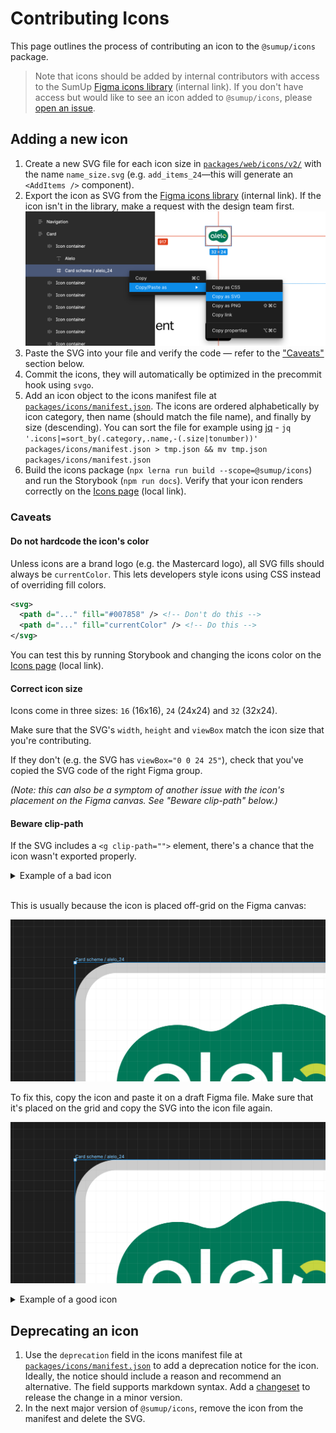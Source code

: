 # Contributing Icons

This page outlines the process of contributing an icon to the `@sumup/icons` package.

> Note that icons should be added by internal contributors with access to the SumUp [Figma icons library](https://www.figma.com/file/vnFVuPNlqF45rkw1u9toBC/SumUp-Iconography) (internal link). If you don't have access but would like to see an icon added to `@sumup/icons`, please [open an issue](https://github.com/sumup-oss/circuit-ui/issues/new).

## Adding a new icon

1. Create a new SVG file for each icon size in [`packages/web/icons/v2/`](https://github.com/sumup-oss/circuit-ui/tree/main/packages/icons/web/v2) with the name `name_size.svg` (e.g. `add_items_24`—this will generate an `<AddItems />` component).
2. Export the icon as SVG from the [Figma icons library](https://www.figma.com/file/vnFVuPNlqF45rkw1u9toBC/SumUp-Iconography) (internal link). If the icon isn't in the library, make a request with the design team first.
   ![Right click on the group in Figma and choose "Copy as SVG"](https://github.com/sumup-oss/circuit-ui/raw/main/assets/contributing-icons-export.png)
3. Paste the SVG into your file and verify the code — refer to the ["Caveats"](#caveats) section below.
4. Commit the icons, they will automatically be optimized in the precommit hook using `svgo`.
5. Add an icon object to the icons manifest file at [`packages/icons/manifest.json`](https://github.com/sumup-oss/circuit-ui/blob/9146e47a21dcd6880f437d1a47a0c54d5a164bfd/packages/icons/manifest.json). The icons are ordered alphabetically by icon category, then name (should match the file name), and finally by size (descending). You can sort the file for example using [jq](https://github.com/jqlang/jq) - `jq '.icons|=sort_by(.category,.name,-(.size|tonumber))' packages/icons/manifest.json > tmp.json && mv tmp.json packages/icons/manifest.json`
6. Build the icons package (`npx lerna run build --scope=@sumup/icons`) and run the Storybook (`npm run docs`). Verify that your icon renders correctly on the [Icons page](http://localhost:6006/?path=/docs/features-icons--docs) (local link).

### Caveats

#### Do not hardcode the icon's color

Unless icons are a brand logo (e.g. the Mastercard logo), all SVG fills should always be `currentColor`. This lets developers style icons using CSS instead of overriding fill colors.

```svg
<svg>
  <path d="..." fill="#007858" /> <!-- Don't do this -->
  <path d="..." fill="currentColor" /> <!-- Do this -->
</svg>
```

You can test this by running Storybook and changing the icons color on the [Icons page](http://localhost:6006/?path=/docs/features-icons--docs) (local link).

#### Correct icon size

Icons come in three sizes: `16` (16x16), `24` (24x24) and `32` (32x24).

Make sure that the SVG's `width`, `height` and `viewBox` match the icon size that you're contributing.

If they don't (e.g. the SVG has `viewBox="0 0 24 25"`), check that you've copied the SVG code of the right Figma group.

_(Note: this can also be a symptom of another issue with the icon's placement on the Figma canvas. See "Beware clip-path" below.)_

#### Beware clip-path

If the SVG includes a `<g clip-path="">` element, there's a chance that the icon wasn't exported properly.

<details>
<summary>Example of a bad icon</summary>

```svg
<svg width="32" height="25" viewBox="0 0 32 25" fill="none" xmlns="http://www.w3.org/2000/svg">
<g clip-path="url(#clip0_11532_2901)">
<rect x="0.5" y="1" width="31" height="23" rx="3.5" fill="white" stroke="#CCCCCC"/>
</g>
<path d="M20.1117 4.5C18.5512 4.49926 17.0261 4.96404 15.7312 5.8349C15.6421 5.89584 15.026 6.33591 14.9989 6.35735C13.9754 7.12692 13.2882 7.26008 12.3471 7.02424C12.2896 7.00957 12.0199 6.91704 11.9353 6.88432C11.0563 6.55338 10.1107 6.43826 9.17805 6.54865C8.24536 6.65903 7.35279 6.9917 6.57536 7.51868C5.79794 8.04566 5.15837 8.75156 4.71041 9.57705C4.26246 10.4025 4.0192 11.3235 4.00109 12.2625C3.98298 13.2016 4.19055 14.1312 4.60634 14.9734C5.02214 15.8155 5.63401 16.5456 6.39054 17.1021C7.14707 17.6587 8.02615 18.0255 8.95389 18.1718C9.88163 18.3181 10.8309 18.2395 11.722 17.9427C13.1257 17.5229 13.8874 17.638 14.7687 18.2598C14.9447 18.3839 15.369 18.6558 15.457 18.7201C16.4601 19.4562 17.6233 19.944 18.8513 20.1437C20.0793 20.3434 21.3371 20.2492 22.5217 19.8688C23.7062 19.4884 24.7838 18.8328 25.666 17.9555C26.5482 17.0783 27.2099 16.0044 27.597 14.822C27.984 13.6396 28.0853 12.3823 27.8926 11.1532C27.6998 9.92413 27.2185 8.75819 26.4882 7.75102C25.7578 6.74384 24.7991 5.9241 23.6907 5.359C22.5823 4.7939 21.3558 4.49952 20.1117 4.5Z" fill="#007858"/>
<path d="M17.2713 13.5904C17.0471 13.811 16.7549 13.9491 16.4422 13.9823C16.1295 14.0155 15.8148 13.9418 15.5493 13.7732L15.0269 14.6026C15.4795 14.8886 16.0155 15.0135 16.5479 14.957C17.0804 14.9005 17.5782 14.6658 17.9607 14.2911L17.2713 13.5904ZM16.3302 10.212C15.8987 10.2051 15.4734 10.3158 15.1 10.5321C14.7266 10.7484 14.419 11.0623 14.2103 11.44C14.0016 11.8178 13.8996 12.2452 13.9153 12.6765C13.9309 13.1078 14.0636 13.5267 14.2991 13.8883L18.6073 12.0468C18.4861 11.5311 18.1963 11.0707 17.7838 10.7383C17.3713 10.406 16.8598 10.2208 16.3302 10.212ZM14.9027 12.7373C14.8702 12.4393 14.9342 12.1387 15.0855 11.8799C15.2368 11.6211 15.4673 11.4177 15.743 11.2999C16.0186 11.182 16.3249 11.1559 16.6165 11.2254C16.9081 11.2948 17.1697 11.4562 17.3627 11.6857L14.9027 12.7373ZM19.9603 9.14111V13.7326L20.7569 14.0632L20.3811 14.9659L19.5913 14.6387C19.4322 14.5706 19.2971 14.4567 19.2031 14.3115C19.0981 14.1424 19.0452 13.9462 19.0508 13.7473V9.14111H19.9603ZM13.0228 9.14111V13.7326L13.8127 14.0632L13.437 14.9659L12.6471 14.6387C12.4933 14.5701 12.3628 14.4584 12.2713 14.3171C12.166 14.1481 12.1126 13.9519 12.1178 13.7529V9.14111H13.0228Z" fill="white"/>
<path d="M23.8801 11.328C24.0456 11.4078 24.1938 11.5195 24.3162 11.6566C24.4386 11.7937 24.5327 11.9536 24.5933 12.1272C24.6539 12.3007 24.6796 12.4845 24.6692 12.6679C24.6587 12.8514 24.6122 13.0311 24.5323 13.1966L25.4136 13.6197C25.6521 13.1222 25.7103 12.5573 25.5781 12.0216C25.446 11.4859 25.1317 11.0128 24.6892 10.6834C24.2466 10.3539 23.7033 10.1885 23.1522 10.2155C22.6011 10.2425 22.0766 10.4603 21.6684 10.8315L22.3274 11.5548C22.5338 11.366 22.7921 11.2434 23.0689 11.203C23.3457 11.1626 23.6283 11.2061 23.8801 11.328Z" fill="#C7D540"/>
<path d="M22.6667 13.8522C22.3322 13.6911 22.0753 13.4038 21.9523 13.0535C21.8294 12.7031 21.8506 12.3183 22.0111 11.9835L21.1298 11.5593C20.8936 12.0561 20.8369 12.6195 20.9694 13.1534C21.102 13.6874 21.4154 14.1589 21.8565 14.4876C22.2976 14.8164 22.839 14.9821 23.3885 14.9566C23.9381 14.9311 24.4618 14.7158 24.8705 14.3475L24.2115 13.6254C24.0056 13.8123 23.7487 13.9337 23.4736 13.9741C23.1985 14.0144 22.9176 13.972 22.6667 13.8522ZM11.2168 13.9188V12.5895C11.2168 12.1208 11.0778 11.6627 10.8174 11.273C10.557 10.8833 10.1869 10.5796 9.75395 10.4002C9.32095 10.2209 8.8445 10.1739 8.38483 10.2654C7.92516 10.3568 7.50293 10.5825 7.17153 10.9139C6.84013 11.2453 6.61444 11.6675 6.52301 12.1272C6.43158 12.5869 6.4785 13.0633 6.65786 13.4963C6.83721 13.9293 7.14093 14.2994 7.53062 14.5598C7.92031 14.8202 8.37845 14.9591 8.84713 14.9591C9.2145 14.9592 9.57686 14.8738 9.90557 14.7098L9.52417 13.8183C9.31063 13.9364 9.06995 13.9967 8.82597 13.9932C8.58198 13.9897 8.34313 13.9226 8.13305 13.7984C7.92297 13.6743 7.74894 13.4975 7.62818 13.2854C7.50742 13.0734 7.44411 12.8335 7.44452 12.5895C7.44325 12.3603 7.49868 12.1343 7.60588 11.9316C7.70024 11.7548 7.83132 11.6002 7.99032 11.4782C8.14932 11.3562 8.33257 11.2695 8.52779 11.2241C8.63132 11.1996 8.73734 11.1871 8.84374 11.1869C9.21614 11.1866 9.57342 11.3342 9.83706 11.5972C10.1007 11.8602 10.2491 12.2171 10.2497 12.5895V13.9075C10.2441 14.1064 10.2971 14.3026 10.4021 14.4717C10.4967 14.6163 10.6317 14.7301 10.7902 14.7989L11.2348 14.9749L11.6117 14.0722L11.2168 13.9188Z" fill="white"/>
<defs>
<clipPath id="clip0_11532_2901">
<rect y="0.5" width="32" height="24" rx="4" fill="white"/>
</clipPath>
</defs>
</svg>
```

</details>
<br />

This is usually because the icon is placed off-grid on the Figma canvas:

![An icon in Figma is wrongly placed between "pixels" on the grid](https://github.com/sumup-oss/circuit-ui/raw/main/assets/contributing-icons-off-grid.png)

To fix this, copy the icon and paste it on a draft Figma file. Make sure that it's placed on the grid and copy the SVG into the icon file again.

![An icon in Figma is correctly placed on the "pixels" grid](https://github.com/sumup-oss/circuit-ui/raw/main/assets/contributing-icons-on-grid.png)

<details>
<summary>Example of a good icon</summary>

```svg
<svg width="32" height="24" viewBox="0 0 32 24" fill="none" xmlns="http://www.w3.org/2000/svg">
<rect x="0.5" y="0.5" width="31" height="23" rx="3.5" fill="white" stroke="#CCCCCC"/><!-- Note that this isn't currentColor because this is a brand icon -->
<path d="M20.1117 4C18.5512 3.99926 17.0261 4.46404 15.7312 5.3349C15.6421 5.39584 15.026 5.83591 14.9989 5.85735C13.9754 6.62692 13.2882 6.76008 12.3471 6.52424C12.2896 6.50957 12.0199 6.41704 11.9353 6.38432C11.0563 6.05338 10.1107 5.93826 9.17805 6.04865C8.24536 6.15903 7.35279 6.4917 6.57536 7.01868C5.79794 7.54566 5.15837 8.25156 4.71041 9.07705C4.26246 9.90255 4.0192 10.8235 4.00109 11.7625C3.98298 12.7016 4.19055 13.6312 4.60634 14.4734C5.02214 15.3155 5.63401 16.0456 6.39054 16.6021C7.14707 17.1587 8.02615 17.5255 8.95389 17.6718C9.88163 17.8181 10.8309 17.7395 11.722 17.4427C13.1257 17.0229 13.8874 17.138 14.7687 17.7598C14.9447 17.8839 15.369 18.1558 15.457 18.2201C16.4601 18.9562 17.6233 19.444 18.8513 19.6437C20.0793 19.8434 21.3371 19.7492 22.5217 19.3688C23.7062 18.9884 24.7838 18.3328 25.666 17.4555C26.5482 16.5783 27.2099 15.5044 27.597 14.322C27.984 13.1396 28.0853 11.8823 27.8926 10.6532C27.6998 9.42413 27.2185 8.25819 26.4882 7.25102C25.7578 6.24385 24.7991 5.4241 23.6907 4.859C22.5823 4.2939 21.3558 3.99952 20.1117 4V4Z" fill="#007858"/>
<path d="M17.2712 13.0904C17.0471 13.311 16.7549 13.4491 16.4422 13.4823C16.1295 13.5155 15.8147 13.4418 15.5493 13.2732L15.0268 14.1026C15.4795 14.3886 16.0155 14.5135 16.5479 14.4569C17.0804 14.4004 17.5782 14.1658 17.9607 13.7911L17.2712 13.0904ZM16.3302 9.71194C15.8986 9.70508 15.4734 9.81575 15.1 10.0321C14.7265 10.2484 14.419 10.5623 14.2103 10.94C14.0016 11.3178 13.8996 11.7452 13.9152 12.1764C13.9309 12.6077 14.0635 13.0266 14.299 13.3883L18.6073 11.5467C18.486 11.0311 18.1962 10.5706 17.7838 10.2383C17.3713 9.90597 16.8598 9.72073 16.3302 9.71194V9.71194ZM14.9027 12.2373C14.8701 11.9393 14.9342 11.6387 15.0855 11.3799C15.2368 11.121 15.4673 10.9177 15.7429 10.7998C16.0186 10.682 16.3248 10.6559 16.6165 10.7253C16.9081 10.7948 17.1697 10.9562 17.3626 11.1856L14.9027 12.2373ZM19.9602 8.64108V13.2326L20.7569 13.5632L20.3811 14.4659L19.5912 14.1387C19.4322 14.0706 19.297 13.9567 19.2031 13.8114C19.0981 13.6423 19.0451 13.4462 19.0507 13.2472V8.64108H19.9602ZM13.0228 8.64108V13.2326L13.8127 13.5632L13.4369 14.4659L12.647 14.1387C12.4933 14.0701 12.3628 13.9584 12.2713 13.8171C12.1659 13.6481 12.1126 13.4519 12.1178 13.2529V8.64108H13.0228Z" fill="white"/>
<path d="M23.88 10.828C24.0456 10.9078 24.1938 11.0195 24.3162 11.1567C24.4385 11.2938 24.5327 11.4537 24.5933 11.6272C24.6538 11.8007 24.6796 11.9845 24.6691 12.168C24.6587 12.3515 24.6122 12.5311 24.5323 12.6966L25.4135 13.1198C25.6521 12.6223 25.7103 12.0573 25.5781 11.5217C25.446 10.986 25.1317 10.5129 24.6892 10.1834C24.2466 9.85392 23.7033 9.68853 23.1522 9.71555C22.6011 9.74257 22.0766 9.96031 21.6684 10.3315L22.3274 11.0548C22.5338 10.866 22.7921 10.7435 23.0689 10.703C23.3457 10.6626 23.6282 10.7061 23.88 10.828V10.828Z" fill="#C7D540"/>
<path d="M22.6667 13.3522C22.3322 13.1911 22.0753 12.9039 21.9523 12.5535C21.8294 12.2032 21.8505 11.8184 22.0111 11.4836L21.1298 11.0593C20.8936 11.5562 20.8369 12.1195 20.9694 12.6535C21.1019 13.1874 21.4154 13.6589 21.8565 13.9877C22.2976 14.3165 22.839 14.4822 23.3885 14.4567C23.9381 14.4311 24.4618 14.2159 24.8705 13.8476L24.2115 13.1254C24.0056 13.3123 23.7487 13.4337 23.4736 13.4741C23.1985 13.5145 22.9176 13.4721 22.6667 13.3522V13.3522ZM11.2168 13.4188V12.0895C11.2168 11.6209 11.0778 11.1627 10.8174 10.773C10.557 10.3834 10.1869 10.0796 9.75394 9.90027C9.32095 9.72092 8.84449 9.67399 8.38482 9.76543C7.92516 9.85686 7.50293 10.0825 7.17153 10.4139C6.84012 10.7454 6.61444 11.1676 6.523 11.6272C6.43157 12.0869 6.4785 12.5634 6.65785 12.9964C6.8372 13.4294 7.14093 13.7995 7.53061 14.0598C7.9203 14.3202 8.37845 14.4592 8.84712 14.4592C9.21449 14.4592 9.57685 14.3739 9.90556 14.2098L9.52416 13.3184C9.31062 13.4365 9.06995 13.4967 8.82596 13.4932C8.58197 13.4898 8.34312 13.4226 8.13304 13.2985C7.92296 13.1744 7.74893 12.9975 7.62817 12.7855C7.50741 12.5734 7.4441 12.3336 7.44451 12.0895C7.44324 11.8603 7.49867 11.6343 7.60588 11.4317C7.70023 11.2549 7.83131 11.1002 7.99031 10.9782C8.14931 10.8562 8.33256 10.7696 8.52778 10.7242C8.63132 10.6997 8.73733 10.6872 8.84373 10.6869C9.21613 10.6866 9.57341 10.8342 9.83705 11.0972C10.1007 11.3602 10.2491 11.7171 10.2497 12.0895V13.4075C10.2441 13.6064 10.2971 13.8026 10.4021 13.9717C10.4967 14.1164 10.6316 14.2301 10.7902 14.299L11.2348 14.475L11.6117 13.5723L11.2168 13.4188Z" fill="white"/>
</svg>
```

</details>

## Deprecating an icon

1. Use the `deprecation` field in the icons manifest file at [`packages/icons/manifest.json`](https://github.com/sumup-oss/circuit-ui/blob/9146e47a21dcd6880f437d1a47a0c54d5a164bfd/packages/icons/manifest.json) to add a deprecation notice for the icon. Ideally, the notice should include a reason and recommend an alternative. The field supports markdown syntax. Add a [changeset](https://circuit.sumup.com/?path=/docs/contributing-release-process--docs#changesets) to release the change in a minor version.
2. In the next major version of `@sumup/icons`, remove the icon from the manifest and delete the SVG.
